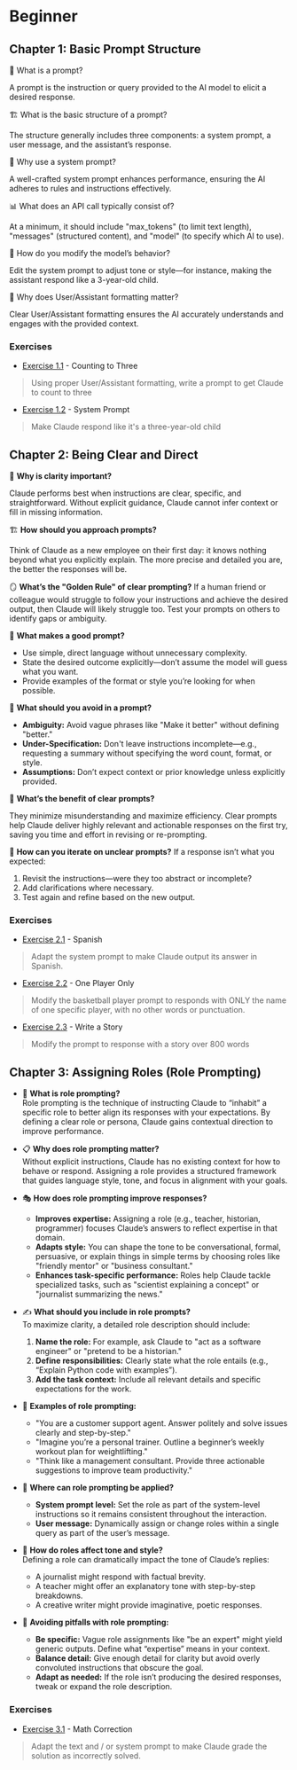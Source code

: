 # Beginner
## Chapter 1: Basic Prompt Structure

🧠 What is a prompt?

A prompt is the instruction or query provided to the AI model to elicit a desired response.

🏗️ What is the basic structure of a prompt? 

The structure generally includes three components: a system prompt, a user message, and the assistant’s response.

🤔 Why use a system prompt? 

A well-crafted system prompt enhances performance, ensuring the AI adheres to rules and instructions effectively.

📊 What does an API call typically consist of? 

At a minimum, it should include "max_tokens" (to limit text length), "messages" (structured content), and "model" (to specify which AI to use).

👶 How do you modify the model’s behavior? 

Edit the system prompt to adjust tone or style—for instance, making the assistant respond like a 3-year-old child.

🔢 Why does User/Assistant formatting matter? 

Clear User/Assistant formatting ensures the AI accurately understands and engages with the provided context.

### Exercises

- [Exercise 1.1](exercise_1_1_counting_to_three.py) - Counting to Three
> Using proper User/Assistant formatting, write a prompt to get Claude to count to three
- [Exercise 1.2](exercise_1_2_system_prompt.py) - System Prompt
> Make Claude respond like it's a three-year-old child

## Chapter 2: Being Clear and Direct

🧠 **Why is clarity important?** 

Claude performs best when instructions are clear, specific, and straightforward. Without explicit guidance, Claude cannot infer context or fill in missing information.  

🏗️ **How should you approach prompts?** 

Think of Claude as a new employee on their first day: it knows nothing beyond what you explicitly explain. The more precise and detailed you are, the better the responses will be.

🪞 **What’s the "Golden Rule" of clear prompting?** 
If a human friend or colleague would struggle to follow your instructions and achieve the desired output, then Claude will likely struggle too. Test your prompts on others to identify gaps or ambiguity.

🎯 **What makes a good prompt?**
  - Use simple, direct language without unnecessary complexity.
  - State the desired outcome explicitly—don’t assume the model will guess what you want.
  - Provide examples of the format or style you’re looking for when possible.

🤔 **What should you avoid in a prompt?**
  - **Ambiguity:** Avoid vague phrases like "Make it better" without defining "better."
  - **Under-Specification:** Don't leave instructions incomplete—e.g., requesting a summary without specifying the word count, format, or style.
  - **Assumptions:** Don’t expect context or prior knowledge unless explicitly provided.

🌟 **What’s the benefit of clear prompts?** 

They minimize misunderstanding and maximize efficiency. Clear prompts help Claude deliver highly relevant and actionable responses on the first try, saving you time and effort in revising or re-prompting.

🔄 **How can you iterate on unclear prompts?** If a response isn’t what you expected:
  1. Revisit the instructions—were they too abstract or incomplete?
  2. Add clarifications where necessary.
  3. Test again and refine based on the new output.

### Exercises

- [Exercise 2.1](exercise_2_1_spanish.py) - Spanish
> Adapt the system prompt to make Claude output its answer in Spanish. 
- [Exercise 2.2](exercise_2_2_one_player_only.py) - One Player Only
> Modify the basketball player prompt to responds with ONLY the name of one specific player, with no other words or punctuation.
- [Exercise 2.3](exercise_2_3_write_a_story.py) - Write a Story
> Modify the prompt to response with a story over 800 words


## Chapter 3: Assigning Roles (Role Prompting)

- 🧠 **What is role prompting?**  
  Role prompting is the technique of instructing Claude to “inhabit” a specific role to better align its responses with your expectations. By defining a clear role or persona, Claude gains contextual direction to improve performance.

- 📋 **Why does role prompting matter?**  
  Without explicit instructions, Claude has no existing context for how to behave or respond. Assigning a role provides a structured framework that guides language style, tone, and focus in alignment with your goals.

- 🎭 **How does role prompting improve responses?**
  - **Improves expertise:** Assigning a role (e.g., teacher, historian, programmer) focuses Claude’s answers to reflect expertise in that domain.
  - **Adapts style:** You can shape the tone to be conversational, formal, persuasive, or explain things in simple terms by choosing roles like "friendly mentor" or "business consultant."
  - **Enhances task-specific performance:** Roles help Claude tackle specialized tasks, such as "scientist explaining a concept" or "journalist summarizing the news."

- ✍️ **What should you include in role prompts?**  
  To maximize clarity, a detailed role description should include:
  1. **Name the role:** For example, ask Claude to "act as a software engineer" or "pretend to be a historian."
  2. **Define responsibilities:** Clearly state what the role entails (e.g., “Explain Python code with examples”).
  3. **Add the task context:** Include all relevant details and specific expectations for the work.

- 🌟 **Examples of role prompting:**  
  - "You are a customer support agent. Answer politely and solve issues clearly and step-by-step."  
  - "Imagine you’re a personal trainer. Outline a beginner’s weekly workout plan for weightlifting."  
  - "Think like a management consultant. Provide three actionable suggestions to improve team productivity."

- 🤔 **Where can role prompting be applied?**  
  - **System prompt level:** Set the role as part of the system-level instructions so it remains consistent throughout the interaction.
  - **User message:** Dynamically assign or change roles within a single query as part of the user’s message.

- 🔄 **How do roles affect tone and style?**  
  Defining a role can dramatically impact the tone of Claude’s replies:
  - A journalist might respond with factual brevity.
  - A teacher might offer an explanatory tone with step-by-step breakdowns.
  - A creative writer might provide imaginative, poetic responses.

- 🚧 **Avoiding pitfalls with role prompting:**  
  - **Be specific:** Vague role assignments like "be an expert" might yield generic outputs. Define what “expertise” means in your context.  
  - **Balance detail:** Give enough detail for clarity but avoid overly convoluted instructions that obscure the goal.  
  - **Adapt as needed:** If the role isn’t producing the desired responses, tweak or expand the role description.

### Exercises

- [Exercise 3.1](exercise_3_1_math_correction.py) - Math Correction
> Adapt the text and / or system prompt to make Claude grade the solution as incorrectly solved. 
